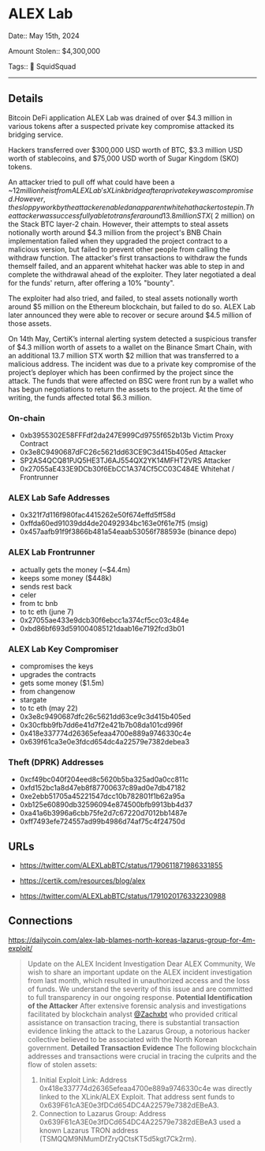 # ALEX Lab

Date:: May 15th, 2024

Amount Stolen:: $4,300,000

Tags:: 🔑 SquidSquad

---


## Details

Bitcoin DeFi application ALEX Lab was drained of over $4.3 million in various tokens after a suspected private key compromise attacked its bridging service. 

Hackers transferred over $300,000 USD worth of BTC, $3.3 million USD worth of stablecoins, and $75,000 USD worth of Sugar Kingdom (SKO) tokens.

An attacker tried to pull off what could have been a ~$12 million heist from ALEX Lab's XLink bridge after a private key was compromised. However, the sloppy work by the attacker enabled an apparent whitehat hacker to step in.
The attacker was successfully able to transfer around 13.8 million STX (~$2 million) on the Stack BTC layer-2 chain. However, their attempts to steal assets notionally worth around $4.3 million from the project's BNB Chain implementation failed when they upgraded the project contract to a malicious version, but failed to prevent other people from calling the withdraw function. The attacker's first transactions to withdraw the funds themself failed, and an apparent whitehat hacker was able to step in and complete the withdrawal ahead of the exploiter. They later negotiated a deal for the funds' return, after offering a 10% "bounty".

The exploiter had also tried, and failed, to steal assets notionally worth around $5 million on the Ethereum blockchain, but failed to do so. ALEX Lab later announced they were able to recover or secure around $4.5 million of those assets.

On 14th May, CertiK’s internal alerting system detected a suspicious transfer of $4.3 million worth of assets to a wallet on the Binance Smart Chain, with an additional 13.7 million STX worth $2 million that was transferred to a malicious address. The incident was due to a private key compromise of the project’s deployer which has been confirmed by the project since the attack. The funds that were affected on BSC were front run by a wallet who has begun negotiations to return the assets to the project. At the time of writing, the funds affected total $6.3 million.


### On-chain
- 0xb3955302E58FFFdf2da247E999Cd9755f652b13b Victim Proxy Contract
- 0x3e8C9490687dFC26c5621dd63CE9C3d415b405ed Attacker
- SP2AS4QCQ81PJQ5HE3TJ6AJ554QX2YK14MFHT2VRS Attacker
- 0x27055aE433E9DCb30f6EbCC1A374Cf5CC03C484E Whitehat / Frontrunner


### ALEX Lab Safe Addresses
- 0x321f7d116f980fac4415262e50f674effd5ff58d
- 0xffda60ed91039dd4de20492934bc163e0f61e7f5 (msig)
- 0x457aafb91f9f3866b481a54eaab53056f788593e (binance depo)

### ALEX Lab Frontrunner
- actually gets the money (~$4.4m)
- keeps some money ($448k)
- sends rest back
- celer
- from tc bnb
- to tc eth (june 7)
- 0x27055ae433e9dcb30f6ebcc1a374cf5cc03c484e
- 0xbd86bf693d591004085121daab16e7192fcd3b01


### ALEX Lab Key Compromiser
- compromises the keys
- upgrades the contracts
- gets some money ($1.5m)
- from changenow
- stargate
- to tc eth (may 22)
- 0x3e8c9490687dfc26c5621dd63ce9c3d415b405ed
- 0x30cfbb9fb7dd6e41d7f2e421b7b08da101cd996f
- 0x418e337774d26365efeaa4700e889a9746330c4e
- 0x639f61ca3e0e3fdcd654dc4a22579e7382debea3

### Theft (DPRK) Addresses

- 0xcf49bc040f204eed8c5620b5ba325ad0a0cc811c
- 0xfd152bc1a8d47eb8f87700637c89ad0e7db47182
- 0xe2ebb51705a45221547dcc10b782801f1b62a95a
- 0xb125e60890db32596094e874500bfb9913bb4d37
- 0xa41a6b3996a6cbb75fe2d7c67220d7012bb1487e
- 0xff7493efe724557ad99b4986d74af75c4f24750d


## URLs

- https://twitter.com/ALEXLabBTC/status/1790611871986331855

- https://certik.com/resources/blog/alex

- https://twitter.com/ALEXLabBTC/status/1791020176332230988


## Connections

https://dailycoin.com/alex-lab-blames-north-koreas-lazarus-group-for-4m-exploit/

> Update on the ALEX Incident Investigation
> Dear ALEX Community,
> We wish to share an important update on the ALEX incident investigation from last month, which resulted in unauthorized access and the loss of funds. We understand the severity of this issue and are committed to full transparency in our ongoing response.
> **Potential Identification of the Attacker**
> After extensive forensic analysis and investigations facilitated by blockchain analyst [@Zachxbt](https://twitter.com/Zachxbt) who provided critical assistance on transaction tracing, there is substantial transaction evidence linking the attack to the Lazarus Group, a notorious hacker collective believed to be associated with the North Korean government.
> **Detailed Transaction Evidence**
> The following blockchain addresses and transactions were crucial in tracing the culprits and the flow of stolen assets:
> 1. Initial Exploit Link: Address 0x418e337774d26365efeaa4700e889a9746330c4e was directly linked to the
> XLink/ALEX Exploit. That address sent funds to 0x639F61cA3E0e3fDCd654DC4A22579e7382dEBeA3.
> 2. Connection to Lazarus Group: Address 0x639F61cA3E0e3fDCd654DC4A22579e7382dEBeA3 used a known Lazarus TRON address (TSMQQM9NMumDfZryQCtsKT5d5kgt7Ck2rm).
